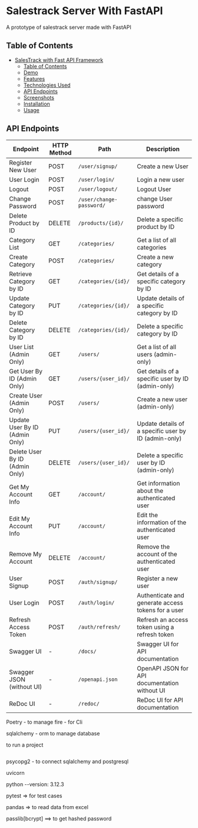 # Salestrack Server With FastAPI

A prototype of salestrack server made with FastAPI 

## Table of Contents

- [SalesTrack with Fast API Framework](#)
  - [Table of Contents](#table-of-contents)
  - [Demo](#demo)
  - [Features](#features)
  - [Technologies Used](#technologies-used)
  - [API Endpoints](#api-endpoints)
  - [Screenshots](#screenshots)
  - [Installation](#installation)
  - [Usage](#usage)




## API Endpoints



| Endpoint                          | HTTP Method | Path                                      | Description                                             |
|-----------------------------------|-------------|-------------------------------------------|---------------------------------------------------------|
| Register New User                 | POST        | `/user/signup/`                           | Create a new User                                       |
| User Login                        | POST        | `/user/login/`                            | Login  a new user                                       |
| Logout                            | POST        | `/user/logout/`                           | Logout User                                             |
| Change Password                   | POST        | `/user/change-password/`                  | change User password                                    |
| Delete Product by ID              | DELETE      | `/products/{id}/`                         | Delete a specific product by ID                         |
| Category List                     | GET         | `/categories/`                            | Get a list of all categories                            |
| Create Category                   | POST        | `/categories/`                            | Create a new category                                   |
| Retrieve Category by ID           | GET         | `/categories/{id}/`                       | Get details of a specific category by ID                |
| Update Category by ID             | PUT         | `/categories/{id}/`                       | Update details of a specific category by ID             |
| Delete Category by ID             | DELETE      | `/categories/{id}/`                       | Delete a specific category by ID                        |
| User List (Admin Only)            | GET         | `/users/`                                 | Get a list of all users (admin-only)                    |
| Get User By ID (Admin Only)       | GET         | `/users/{user_id}/`                       | Get details of a specific user by ID (admin-only)       | 
| Create User (Admin Only)          | POST        | `/users/`                                 | Create a new user (admin-only)                          |
| Update User By ID (Admin Only)    | PUT         | `/users/{user_id}/`                       | Update details of a specific user by ID (admin-only)    | 
| Delete User By ID (Admin Only)    | DELETE      | `/users/{user_id}/`                       | Delete a specific user by ID (admin-only)               | 
| Get My Account Info               | GET         | `/account/`                               | Get information about the authenticated user            | 
| Edit My Account Info              | PUT         | `/account/`                               | Edit the information of the authenticated user          |
| Remove My Account                 | DELETE      | `/account/`                               | Remove the account of the authenticated user            |
| User Signup                       | POST        | `/auth/signup/`                           | Register a new user                                     |
| User Login                        | POST        | `/auth/login/`                            | Authenticate and generate access tokens for a user      |
| Refresh Access Token              | POST        | `/auth/refresh/`                          | Refresh an access token using a refresh token           | 
| Swagger UI                        | -           | `/docs/`                                  | Swagger UI for API documentation                        |
| Swagger JSON (without UI)         | -           | `/openapi.json`                           | OpenAPI JSON for API documentation without UI           |
| ReDoc UI                          | -           | `/redoc/`                                | ReDoc UI for API documentation                           | 








Poetry - to manage 
fire - for Cli

sqlalchemy - orm to manage database

to run a project
``` poetry run cli salestrack serve
```

psycopg2 - to connect sqlalchemy and postgresql

uvicorn

python --version: 3.12.3

<!-- alembic -- database migration tool to simplify the porcess of managing database changes. -->
pytest => for test cases

pandas => to read data from excel

passlib[bcrypt] ==> to get hashed password
